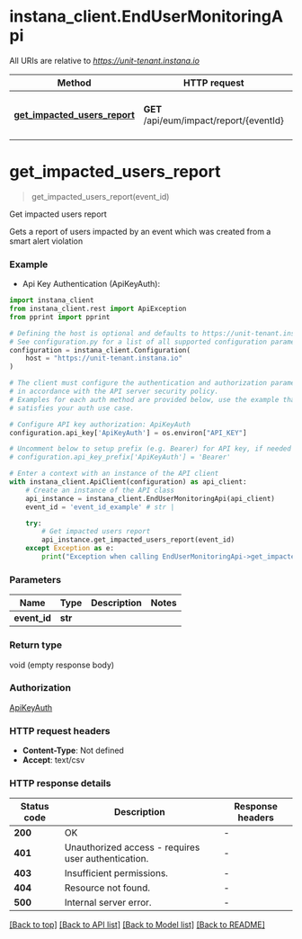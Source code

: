 # instana_client.EndUserMonitoringApi

All URIs are relative to *https://unit-tenant.instana.io*

Method | HTTP request | Description
------------- | ------------- | -------------
[**get_impacted_users_report**](EndUserMonitoringApi.md#get_impacted_users_report) | **GET** /api/eum/impact/report/{eventId} | Get impacted users report


# **get_impacted_users_report**
> get_impacted_users_report(event_id)

Get impacted users report

Gets a report of users impacted by an event which was created from a smart alert violation

### Example

* Api Key Authentication (ApiKeyAuth):

```python
import instana_client
from instana_client.rest import ApiException
from pprint import pprint

# Defining the host is optional and defaults to https://unit-tenant.instana.io
# See configuration.py for a list of all supported configuration parameters.
configuration = instana_client.Configuration(
    host = "https://unit-tenant.instana.io"
)

# The client must configure the authentication and authorization parameters
# in accordance with the API server security policy.
# Examples for each auth method are provided below, use the example that
# satisfies your auth use case.

# Configure API key authorization: ApiKeyAuth
configuration.api_key['ApiKeyAuth'] = os.environ["API_KEY"]

# Uncomment below to setup prefix (e.g. Bearer) for API key, if needed
# configuration.api_key_prefix['ApiKeyAuth'] = 'Bearer'

# Enter a context with an instance of the API client
with instana_client.ApiClient(configuration) as api_client:
    # Create an instance of the API class
    api_instance = instana_client.EndUserMonitoringApi(api_client)
    event_id = 'event_id_example' # str | 

    try:
        # Get impacted users report
        api_instance.get_impacted_users_report(event_id)
    except Exception as e:
        print("Exception when calling EndUserMonitoringApi->get_impacted_users_report: %s\n" % e)
```



### Parameters


Name | Type | Description  | Notes
------------- | ------------- | ------------- | -------------
 **event_id** | **str**|  | 

### Return type

void (empty response body)

### Authorization

[ApiKeyAuth](../README.md#ApiKeyAuth)

### HTTP request headers

 - **Content-Type**: Not defined
 - **Accept**: text/csv

### HTTP response details

| Status code | Description | Response headers |
|-------------|-------------|------------------|
**200** | OK |  -  |
**401** | Unauthorized access - requires user authentication. |  -  |
**403** | Insufficient permissions. |  -  |
**404** | Resource not found. |  -  |
**500** | Internal server error. |  -  |

[[Back to top]](#) [[Back to API list]](../README.md#documentation-for-api-endpoints) [[Back to Model list]](../README.md#documentation-for-models) [[Back to README]](../README.md)

